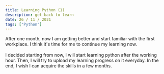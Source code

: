 ```yaml
---
title: Learning Python (1)
description: get back to learn
date: 26 / 11 / 2021
tags: ["Python"]
---
```


After one month, now I am getting better and start familiar with the first workplace.
I think it's time for me to continue my learning now.
<br/>
<br/>
I decided starting from now, I will start learning python after the working hour.
Then, I will try to upload my learning progress on it everyday.
In the end, I wish I can acquire the skills in a few months.
